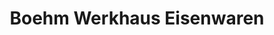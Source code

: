 ---
title: "Boehm Werkhaus Eisenwaren"
url: /haag-i-ob/boehm-werkhaus-eisenwaren/
shop: Baumarkt
---